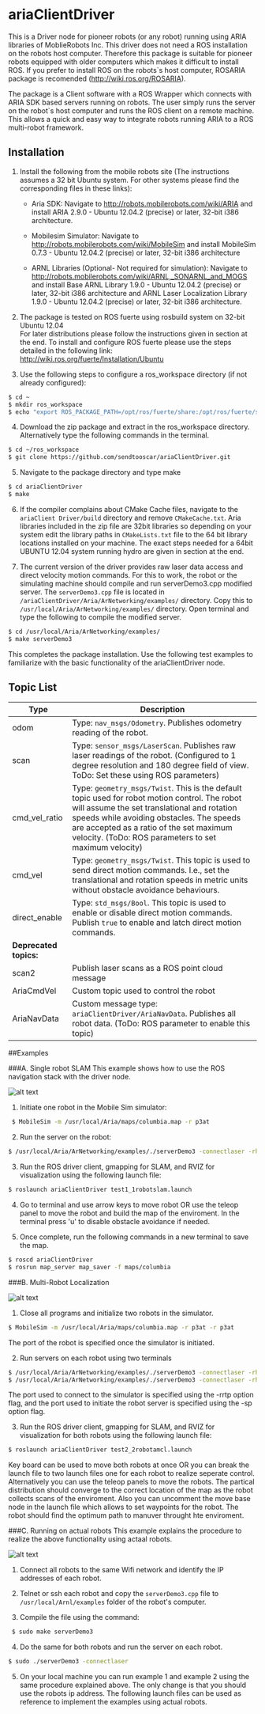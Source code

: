 # ariaClientDriver
This is a Driver node for pioneer robots (or any robot) running using ARIA libraries of MoblieRobots Inc. This driver does not need a ROS installation on the robots host computer. Therefore this package is suitable for pioneer robots equipped with older computers which makes it difficult to install ROS. If you prefer to install ROS on the robots`s host computer, ROSARIA package is recomended (http://wiki.ros.org/ROSARIA).

The package is a Client software with a ROS Wrapper which connects with ARIA SDK based servers running on robots. The user simply runs the server on the robot`s host computer and runs the ROS client on a remote machine. This allows a quick and easy way to integrate robots running ARIA to a ROS multi-robot framework.

## Installation
1. Install the following from the mobile robots site (The instructions assumes a 32 bit Ubuntu system. For other systems please find the corresponding files in these links):

	* Aria SDK: Navigate to  http://robots.mobilerobots.com/wiki/ARIA and install ARIA 2.9.0 - Ubuntu 12.04.2 (precise) or later, 32-bit i386 architecture. 
	
	* Mobilesim Simulator: Navigate to http://robots.mobilerobots.com/wiki/MobileSim and install MobileSim 0.7.3 - Ubuntu 12.04.2 (precise) or later, 32-bit i386 architecture

	* ARNL Libraries (Optional- Not required for simulation): Navigate to http://robots.mobilerobots.com/wiki/ARNL,_SONARNL_and_MOGS and install Base ARNL Library 1.9.0 - Ubuntu 12.04.2 (precise) or later, 32-bit i386 architecture  and ARNL Laser Localization Library 1.9.0 - Ubuntu 12.04.2 (precise) or later, 32-bit i386 architecture.
	
2. The package is tested on ROS fuerte using rosbuild system on 32-bit Ubuntu 12.04  
For later distributions please follow the instructions given in section at the end. 
To install and configure ROS fuerte please use the steps detailed in the following link: http://wiki.ros.org/fuerte/Installation/Ubuntu 

3. Use the following steps to configure a ros_workspace directory (if not already configured):
 ```bash
$ cd ~
$ mkdir ros_workspace
$ echo "export ROS_PACKAGE_PATH=/opt/ros/fuerte/share:/opt/ros/fuerte/stacks:~/ros_workspace" >> ~/.bashrc
```
 
4. Download the zip package and extract in the ros_workspace directory. Alternatively type the following commands in the terminal. 
 ```bash 
 $ cd ~/ros_workspace
 $ git clone https://github.com/sendtooscar/ariaClientDriver.git
 ```

5. Navigate to the package directory and type make 
 ```bash 
 $ cd ariaClientDriver
 $ make
 ```
6. If the compiler complains about CMake Cache files,  navigate to the `ariaClient
Driver/build` directory and remove `CMakeCache.txt`. Aria libraries included in the zip file are 32bit libraries so depending on your system edit the library paths in `CMakeLists.txt` file to the 64 bit library locations installed on your machine. The exact steps needed for a 64bit UBUNTU 12.04  system running hydro are given in section at the end.

7. The current version of the driver provides raw laser data access and direct velocity motion commands.  For this to work, the robot or the simulating machine should compile and run serverDemo3.cpp modified server. The `serverDemo3.cpp` file is located in  `/ariaClientDriver/Aria/ArNetworking/examples/`  directory. Copy this to `/usr/local/Aria/ArNetworking/examples/` directory. Open terminal and type the following to compile the modified server.
 ```bash
$ cd /usr/local/Aria/ArNetworking/examples/
$ make serverDemo3
```

This completes the package installation. Use the following test examples to familiarize with the basic functionality of the ariaClientDriver node.

## Topic List

|Type|Description|
|------|------|
|odom 			|Type: ``nav_msgs/Odometry``. Publishes odometry reading of the robot.|
|scan			|Type: ``sensor_msgs/LaserScan``. Publishes raw laser readings of the robot. (Configured to 1 degree resolution and 180 degree field of view. ToDo: Set these using ROS parameters)|
|cmd_vel_ratio 		|Type: ``geometry_msgs/Twist``. This is the default topic used for robot motion control. The robot will assume the set translational and rotation speeds while avoiding obstacles. The speeds are accepted as a ratio of the set maximum velocity. (ToDo: ROS parameters to set maximum velocity)|
|cmd_vel 		|Type: ``geometry_msgs/Twist``. This topic is used to send direct motion commands. I.e., set the translational and rotation speeds in metric units without obstacle avoidance behaviours.|
|direct_enable 		|Type: `std_msgs/Bool`. This topic is used to enable or disable direct motion commands. Publish `true` to enable and latch direct motion commands.|	
|**Deprecated topics:**||
|scan2 		         |Publish laser scans as a ROS point cloud message|
|AriaCmdVel 		|Custom topic used to control the robot|
|AriaNavData 		|Custom message type: ``ariaClientDriver/AriaNavData``. Publishes all robot data. (ToDo: ROS parameter to enable this topic)|


##Examples

###A. Single robot SLAM
This example shows how to use the ROS navigation stack with the driver node. 

![alt text](https://cloud.githubusercontent.com/assets/10774875/9443583/5f516458-4a5c-11e5-999a-0b680f8898e3.png "Example1")


1. Initiate one robot in the Mobile Sim simulator: 
 ```bash
  $ MobileSim -m /usr/local/Aria/maps/columbia.map -r p3at
 ```
2. Run the server on the robot: 
 ```bash
 $ /usr/local/Aria/ArNetworking/examples/./serverDemo3 -connectlaser -rh localhost -rrtp 8101 -ris -sp 7272 
 ```

3. Run the ROS driver client, gmapping for SLAM, and RVIZ for visualization using the following launch file: 
 ```bash
 $ roslaunch ariaClientDriver test1_1robotslam.launch 
 ```
4. Go to terminal and use arrow keys to move robot OR use the teleop panel to move the robot and build the map of the enviroment.  In the terminal press 'u' to disable obstacle avoidance if needed.

5. Once complete, run the following commands in a new terminal to save the map. 
 ```bash
 $ roscd ariaClientDriver
 $ rosrun map_server map_saver -f maps/columbia
 ```
 
###B. Multi-Robot Localization 

![alt text](https://cloud.githubusercontent.com/assets/10774875/9443703/26159f28-4a5d-11e5-9ed9-58499819cd3d.png "Example2")

1. Close all programs and initialize two robots in the simulator.
 ```bash
 $ MobileSim -m /usr/local/Aria/maps/columbia.map -r p3at -r p3at
 ```
 The port of the robot is specified once the simulator is initiated.


2. Run servers on each robot using two terminals
 ```bash
 $ /usr/local/Aria/ArNetworking/examples/./serverDemo3 -connectlaser -rh localhost -rrtp 8101 -ris -sp 7272
 $ /usr/local/Aria/ArNetworking/examples/./serverDemo3 -connectlaser -rh localhost -rrtp 8102 -ris -sp 7273
 ```
 The port used to connect to the simulator is specified using the -rrtp option flag, and the port used to initiate the  robot server is specified using the -sp option flag.


3. Run the ROS driver client, gmapping for SLAM, and RVIZ for visualization for both robots using the following launch file: 
 ```bash
 $ roslaunch ariaClientDriver test2_2robotamcl.launch 
 ```
 Key board can be used to move both robots at once OR you can break the launch file to two launch files one for each  robot to realize seperate control. Alternatively you can use the teleop panels to move the robots. The partical distribution should converge to the correct location of the map as the robot collects scans of the enviroment. Also you can uncomment the move base node in the launch file which allows to set waypoints for the robot. The robot should find the optimum path to manuver throught hte enviroment.

###C. Running on actual robots
This example explains the procedure to realize the above functionality using actaal robots.

![alt text](https://cloud.githubusercontent.com/assets/10774875/9443710/3444cb0a-4a5d-11e5-9cfe-0da3ab03a3a3.png "Example3")

1. Connect all robots to the same Wifi network and identify the IP addresses of each robot.

2. Telnet or ssh each robot and copy the `serverDemo3.cpp` file to `/usr/local/Arnl/examples` folder of the robot's computer. 

3. Compile the file using the command:
 ```bash
  $ sudo make serverDemo3
 ```
 
4. Do the same for both robots and run the server on each robot.
 ```bash
 $ sudo ./serverDemo3 -connectlaser 
 ```

5. On your local machine you can run  example 1  and example 2 using the same procedure explained above. The only change is that you should use the robots ip address. The following launch files can be used as reference to implement the examples using actual robots.
